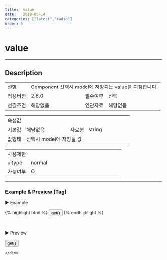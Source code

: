 ```yaml
---
title:  value
date:   2018-05-14
categories: ["latest","radio"]
order: 5
---
```


value
===

---

## Description

<table style="width:100%">
    <colgroup>
        <col width="15%"/>
        <col width="35%"/>
        <col width="15%"/>
        <col width="35%"/>
    </colgroup>
    <tr>
        <td class="tdTitle tdBg">설명</td>
        <td colspan="3">Component 선택시 model에 저장되는 value를 지정합니다.</td>
    </tr>
    <tr>
        <td class="tdTitle tdBg">적용버전</td>
        <td>2.6.0</td>
        <td class="tdTitle tdBg">필수여부</td>
        <td>선택</td>
    </tr>
    <tr>
        <td class="tdTitle tdBg">선결조건</td>
        <td>해당없음</td>
        <td class="tdTitle tdBg">연관자료</td>
        <td>해당없음</td>
    </tr>
</table>
<table style="width:100%">
    <colgroup>
        <col width="15%"/>
        <col width="35%"/>
        <col width="15%"/>
        <col width="35%"/>
    </colgroup>
    <tr>
        <td class="tdTitle tdBg tdCenter" colspan="4">속성값</td>
    </tr>
    <tr>
        <td class="tdTitle tdBg">기본값</td>
        <td>해당없음</td>
        <td class="tdTitle tdBg">자료형</td>
        <td>string</td>
    </tr>
    <tr>
        <td class="tdTitle tdBg">값형태</td>
        <td colspan="3">선택시 model에 저장될 값</td>
    </tr>
</table>
<table style="width:100%">
    <colgroup>
        <col width="20%"/>
        <col width="20%"/>
        <col width="20%"/>
        <col width="20%"/>
        <col width="20%"/>
    </colgroup>
    <tr>
        <td class="tdTitle tdBg tdCenter" colspan="5">사용제한</td>
    </tr>
    <tr>
        <td class="tdTitle tdBg">uitype</td>
        <td class="tdCenter">normal</td>
        <td></td>
        <td></td>
        <td></td>
    </tr>
    <tr>
        <td class="tdTitle tdBg">가능여부</td>
        <td class="tdBlue tdCenter">O</td>
        <td></td>
        <td></td>
        <td></td>
    </tr>
</table>

---
### Example & Preview (Tag)

<script>
    var SBUxData = [
        { text : "SBUx Radio1" },
        { text : "SBUx Radio2" },
        { text : "SBUx Radio3" }
    ];
</script>

<sbux-tabs id="exTab1" name="exTab1" uitype="normal" title-target-id-array="exTab1_1" title-text-array="normal(고정형)">
</sbux-tabs>
<div class="tab-content">
    <div id="exTab1_1">

▶ Example

{% highlight html %}
<sbux-radio id="sbIdx1" name="sbTagNm" uitype="normal" value="radio1"></sbux-radio>
<sbux-radio id="sbIdx2" name="sbTagNm" uitype="normal" value="radio2"></sbux-radio>
<sbux-radio id="sbIdx3" name="sbTagNm" uitype="normal" value="radio3"></sbux-radio>
<input type="button" value="get()" onclick="alert(SBUxMethod.get('sbTagNm'))">
{% endhighlight %}

<br>

▶ Preview

<sbux-radio id="sbIdx1" name="sbTagNm" uitype="normal" value="radio1"></sbux-radio>
<sbux-radio id="sbIdx2" name="sbTagNm" uitype="normal" value="radio2"></sbux-radio>
<sbux-radio id="sbIdx3" name="sbTagNm" uitype="normal" value="radio3"></sbux-radio>
<input type="button" value="get()" onclick="alert(SBUxMethod.get('sbTagNm'))">

    </div>
</div>